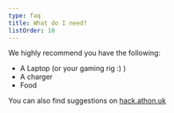 ```yaml
---
type: faq
title: What do I need?
listOrder: 10
---
```


We highly recommend you have the following:

* A Laptop (or your gaming rig :) )
* A charger
* Food


You can also find suggestions on [hack.athon.uk](https://hack.athon.uk/attend/bring/)

